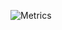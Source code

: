 ![Metrics](https://metrics.lecoq.io/lienmote?template=classic&commits.authoring=lienmote&config.timezone=America%2FRecife)
